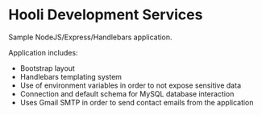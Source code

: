 # Hooli Development Services

Sample NodeJS/Express/Handlebars application.

Application includes:
* Bootstrap layout
* Handlebars templating system
* Use of environment variables in order to not expose sensitive data
* Connection and default schema for MySQL database interaction
* Uses Gmail SMTP in order to send contact emails from the application
